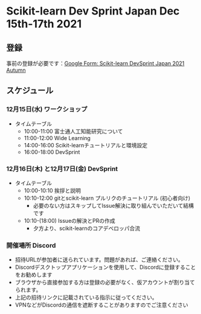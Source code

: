 # Scikit-learn Dev Sprint Japan Dec 15th-17th 2021

## 登録

事前の登録が必要です：[Google Form: Scikit-learn DevSprint Japan 2021 Autumn](https://docs.google.com/forms/d/e/1FAIpQLSfTSX9WCwGScQwyEAFpjGNtZjqIy0uyLoNXCyaQYFmFVMc8cg/viewform)

## スケジュール

### 12月15日(水) ワークショップ

- タイムテーブル
  - 10:00-11:00 富士通人工知能研究について
  - 11:00-12:00 Wide Learning
  - 14:00-16:00 Scikit-learnチュートリアルと環境設定
  - 16:00-18:00 DevSprint

### 12月16日(木) と12月17日(金) DevSprint　

- タイムテーブル
  - 10:00-10:10 挨拶と説明
  - 10:10-12:00 gitとscikit-learn プルリクのチュートリアル (初心者向け)
    - 必要のない方はスキップしてIssue解決に取り組んでいただいて結構です
  - 10:10-(18:00) Issueの解決とPRの作成
    - 夕方より、scikit-learnのコアデベロッパ合流

### 開催場所 Discord
- 招待URLが参加者に送られています。問題があれば、ご連絡ください。
- Discordデスクトップアプリケーションを使用して、Discordに登録することをお勧めします
- ブラウザから直接参加する方は登録の必要がなく、仮アカウントが割り当てられます。
- 上記の招待リンクに記載されている指示に従ってください。 
- VPNなどがDiscordの通信を遮断することがありますのでご注意ください


